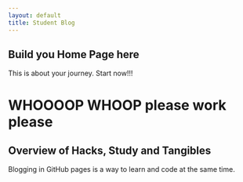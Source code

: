 ```yaml
---
layout: default
title: Student Blog
---
```



## Build you Home Page here 
This is about your journey. Start now!!!
# WHOOOOP WHOOP please work please
## Overview of Hacks, Study and Tangibles
Blogging in GitHub pages is a way to learn and code at the same time. 

<!-- - Plans, Lists, [Scrum Boards](https://clickup.com/blog/scrum-board/) help you to track key events, show progress and record time.  Effort is a big part of your class grade.  Show plans and time spent!
- [Hacks(Todo)](https://levelup.gitconnected.com/six-ultimate-daily-hacks-for-every-programmer-60f5f10feae) enable you to stay in focus with key requirements of the class.  Each Hack will produce Tangibles.
- Tangibles or [Tangible Artifacts](https://en.wikipedia.org/wiki/Artifact_(software_development)) are things you accumulate as a learner and coder.  -->
